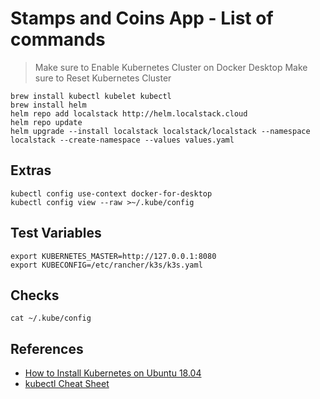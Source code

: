# Stamps and Coins App - List of commands

>Make sure to Enable Kubernetes Cluster on Docker Desktop
>Make sure to Reset Kubernetes Cluster

```shell
brew install kubectl kubelet kubectl
brew install helm
helm repo add localstack http://helm.localstack.cloud
helm repo update
helm upgrade --install localstack localstack/localstack --namespace localstack --create-namespace --values values.yaml
```

## Extras

```shell
kubectl config use-context docker-for-desktop
kubectl config view --raw >~/.kube/config
```

## Test Variables

```shell
export KUBERNETES_MASTER=http://127.0.0.1:8080
export KUBECONFIG=/etc/rancher/k3s/k3s.yaml
```

## Checks

```shell
cat ~/.kube/config
```

## References

- [How to Install Kubernetes on Ubuntu 18.04](https://phoenixnap.com/kb/install-kubernetes-on-ubuntu)
- [kubectl Cheat Sheet](https://kubernetes.io/docs/reference/kubectl/cheatsheet/)
